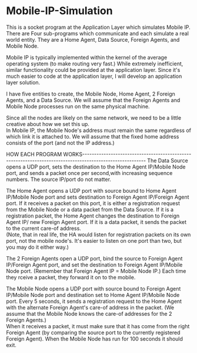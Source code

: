 # Mobile-IP-Simulation

This is a socket program at the Application Layer which simulates Mobile IP. There are Four sub-programs which communicate and 
each simulate a real world entity. They are a Home Agent, Data Source, Foreign Agents, and Mobile Node.  

Mobile IP is typically implemented within the kernel of the average operating system (to make routing very fast.)  While 
extremely inefficient, similar functionality could be provided at the application layer.  Since it's much easier to code at 
the application layer, I will develop an application layer solution.

I have five entities to create, the Mobile Node, Home Agent, 2 Foreign Agents, and a Data Source.   We will assume that the 
Foreign Agents and Mobile Node processes run on the same physical machine. 

Since all the nodes are likely on the same network, we need to be a little creative about how we set this up.  
In Mobile IP, the Mobile Node's address must remain the same regardless of which link it is attached to.  We will assume that
the fixed home address consists of the port (and not the IP address.) 


HOW EACH PROGRAM WORKS---------------------------------------------------------------------------------------------------------
The Data Source opens a UDP port, sets the destination to the Home Agent IP/Mobile Node port, and sends a packet once per 
second,with increasing sequence numbers. The source IP/port do not matter.

The Home Agent opens a UDP port with source bound to Home Agent IP/Mobile Node port and sets destination to 
Foreign Agent IP/Foreign Agent port.  If it receives a packet on this port, it is either a registration request from the Mobile
Node or a data packet from the Data Source.  If it is a registration packet, the Home Agent changes the destination to Foreign 
Agent IP/ new Foreign Agent port.  If it is a data packet, it sends the packet to the current care-of address.  
(Note, that in real life, the HA would listen for registration packets on its own port, not the mobile node's.  It's easier to 
listen on one port than two, but you may do it either way.)

The 2 Foreign Agents open a UDP port, bind the source to Foreign Agent IP/Foreign Agent port, and set the destination to 
Foreign Agent IP/Mobile Node port.  (Remember that Foreign Agent IP = Mobile Node IP.)  Each time they rceive a packet, 
they forward it on to the mobile.

The Mobile Node opens a UDP port with source bound to Foreign Agent IP/Mobile Node port and destination set to Home Agent 
IP/Mobile Node port.  Every 5 seconds, it sends a registration request to the Home Agent with the alternate Foreign Agent's
care-of address in the packet.  (We assume that the Mobile Node knows the care-of addresses for the 2 Foreign Agents.)   
When it receives a packet, it must make sure that it has come from the right Foreign Agent (by comparing the source port to 
the currently registered Foreign Agent).  When the Mobile Node has run for 100 seconds it should exit. 
